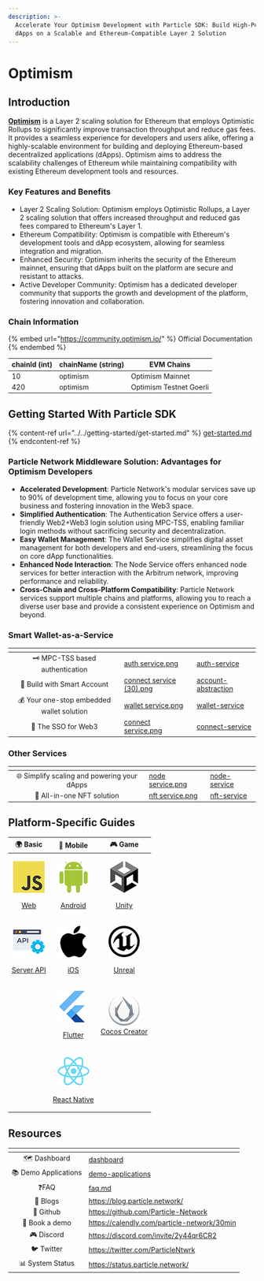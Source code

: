 ```yaml
---
description: >-
  Accelerate Your Optimism Development with Particle SDK: Build High-Performance
  dApps on a Scalable and Ethereum-Compatible Layer 2 Solution
---
```


# Optimism

## Introduction

[**Optimism**](https://www.optimism.io/) is a Layer 2 scaling solution for Ethereum that employs Optimistic Rollups to significantly improve transaction throughput and reduce gas fees. It provides a seamless experience for developers and users alike, offering a highly-scalable environment for building and deploying Ethereum-based decentralized applications (dApps). Optimism aims to address the scalability challenges of Ethereum while maintaining compatibility with existing Ethereum development tools and resources.

### Key Features and Benefits

* Layer 2 Scaling Solution: Optimism employs Optimistic Rollups, a Layer 2 scaling solution that offers increased throughput and reduced gas fees compared to Ethereum's Layer 1.
* Ethereum Compatibility: Optimism is compatible with Ethereum's development tools and dApp ecosystem, allowing for seamless integration and migration.
* Enhanced Security: Optimism inherits the security of the Ethereum mainnet, ensuring that dApps built on the platform are secure and resistant to attacks.
* Active Developer Community: Optimism has a dedicated developer community that supports the growth and development of the platform, fostering innovation and collaboration.

### **Chain Information**

{% embed url="https://community.optimism.io/" %}
Official Documentation
{% endembed %}

| chainId (int) | chainName (string) | EVM Chains              |
| ------------- | ------------------ | ----------------------- |
| 10            | optimism           | Optimism Mainnet        |
| 420           | optimism           | Optimism Testnet Goerli |

## Getting Started With Particle SDK

{% content-ref url="../../getting-started/get-started.md" %}
[get-started.md](../../getting-started/get-started.md)
{% endcontent-ref %}

### **Particle Network Middleware Solution: Advantages for Optimism Developers**

* **Accelerated Development**: Particle Network's modular services save up to 90% of development time, allowing you to focus on your core business and fostering innovation in the Web3 space.
* **Simplified Authentication**: The Authentication Service offers a user-friendly Web2+Web3 login solution using MPC-TSS, enabling familiar login methods without sacrificing security and decentralization.
* **Easy Wallet Management**: The Wallet Service simplifies digital asset management for both developers and end-users, streamlining the focus on core dApp functionalities.
* **Enhanced Node Interaction**: The Node Service offers enhanced node services for better interaction with the Arbitrum network, improving performance and reliability.
* **Cross-Chain and Cross-Platform Compatibility**: Particle Network services support multiple chains and platforms, allowing you to reach a diverse user base and provide a consistent experience on Optimism and beyond.

### Smart Wallet-as-a-Service

<table data-view="cards"><thead><tr><th align="center"></th><th data-hidden data-card-cover data-type="files"></th><th data-hidden data-card-target data-type="content-ref"></th></tr></thead><tbody><tr><td align="center">🗝 MPC-TSS based authentication</td><td><a href="../../.gitbook/assets/auth service.png">auth service.png</a></td><td><a href="../../developers/auth-service/">auth-service</a></td></tr><tr><td align="center">💫 Build with Smart Account</td><td><a href="../../.gitbook/assets/connect service (30).png">connect service (30).png</a></td><td><a href="../../developers/account-abstraction/">account-abstraction</a></td></tr><tr><td align="center">💰 Your one-stop embedded wallet solution</td><td><a href="../../.gitbook/assets/wallet service.png">wallet service.png</a></td><td><a href="../../developers/wallet-service/">wallet-service</a></td></tr><tr><td align="center">🔌 The SSO for Web3</td><td><a href="../../.gitbook/assets/connect service.png">connect service.png</a></td><td><a href="../../developers/connect-service/">connect-service</a></td></tr></tbody></table>

### Other Services

<table data-view="cards"><thead><tr><th align="center"></th><th data-hidden data-card-cover data-type="files"></th><th data-hidden data-card-target data-type="content-ref"></th></tr></thead><tbody><tr><td align="center">🌐 Simplify scaling and powering your dApps</td><td><a href="../../.gitbook/assets/node service.png">node service.png</a></td><td><a href="../../developers/node-service/">node-service</a></td></tr><tr><td align="center">💎 All-in-one NFT solution</td><td><a href="../../.gitbook/assets/nft service.png">nft service.png</a></td><td><a href="../../developers/nft-service/">nft-service</a></td></tr></tbody></table>

## Platform-Specific Guides

|                                                                                  🌍 Basic                                                                                  |                                                                                        📱 Mobile                                                                                        |                                                                                                                                                          🎮 Game                                                                                                                                                         |
| :------------------------------------------------------------------------------------------------------------------------------------------------------------------------: | :-------------------------------------------------------------------------------------------------------------------------------------------------------------------------------------: | :----------------------------------------------------------------------------------------------------------------------------------------------------------------------------------------------------------------------------------------------------------------------------------------------------------------------: |
| <p><img src="../../.gitbook/assets/JavaScript-logo (1).png" alt="" data-size="original"></p><p><a href="../../getting-started/platform-specific-guides/web.md">Web</a></p> |      <p><img src="../../.gitbook/assets/android-logo (1).png" alt="" data-size="original"></p><p><a href="../../getting-started/platform-specific-guides/android/">Android</a></p>      |                                                                        <p><img src="../../.gitbook/assets/U-ea48bc1d-128 (1).png" alt="" data-size="original"></p><p><a href="../../getting-started/platform-specific-guides/unity/">Unity</a></p>                                                                       |
|                  <p><img src="../../.gitbook/assets/926f6aaba773 (1).png" alt="" data-size="original"></p><p><a href="broken-reference">Server API</a></p>                 |    <p><img src="../../.gitbook/assets/apple-logo-transparent (1).png" alt="" data-size="original"></p><p><a href="../../getting-started/platform-specific-guides/ios.md">iOS</a></p>    | <p><a href="../../getting-started/platform-specific-guides/unreal.md"><img src="../../.gitbook/assets/kisspng-unreal-tournament-unreal-engine-4-game-engine-marketplace-5ad659d01e4e40 (1).png" alt="" data-size="original"></a></p><p><a href="../../getting-started/platform-specific-guides/unreal.md">Unreal</a></p> |
|                                                                                                                                                                            |       <p><img src="../../.gitbook/assets/flutter5786 (1).png" alt="" data-size="original"></p><p><a href="../../getting-started/platform-specific-guides/flutter/">Flutter</a></p>      |                                                                                     <p><a href="../../getting-started/platform-specific-guides/cocos.md"><img src="../../.gitbook/assets/cocos.png" alt=""><br>Cocos Creator</a></p>                                                                                     |
|                                                                                                                                                                            | <p><img src="../../.gitbook/assets/React-icon (1).png" alt="" data-size="original"></p><p><a href="../../getting-started/platform-specific-guides/react-native.md">React Native</a></p> |                                                                                                                                                                                                                                                                                                                          |

## Resources

<table data-view="cards"><thead><tr><th align="center"></th><th data-hidden data-card-target data-type="content-ref"></th></tr></thead><tbody><tr><td align="center">🗺️ Dashboard</td><td><a href="../../getting-started/dashboard/">dashboard</a></td></tr><tr><td align="center">📚 Demo Applications</td><td><a href="../../developers/demo-applications/">demo-applications</a></td></tr><tr><td align="center">❓FAQ</td><td><a href="../../developers/faq.md">faq.md</a></td></tr><tr><td align="center">📰 Blogs</td><td><a href="https://blog.particle.network/">https://blog.particle.network/</a></td></tr><tr><td align="center">🐙 Github</td><td><a href="https://github.com/Particle-Network">https://github.com/Particle-Network</a></td></tr><tr><td align="center">📅 Book a demo</td><td><a href="https://calendly.com/particle-network/30min">https://calendly.com/particle-network/30min</a></td></tr><tr><td align="center">🎮 Discord</td><td><a href="https://discord.com/invite/2y44qr6CR2">https://discord.com/invite/2y44qr6CR2</a></td></tr><tr><td align="center">🐦 Twitter</td><td><a href="https://twitter.com/ParticleNtwrk">https://twitter.com/ParticleNtwrk</a></td></tr><tr><td align="center">📊 System Status</td><td><a href="https://status.particle.network/">https://status.particle.network/</a></td></tr></tbody></table>

